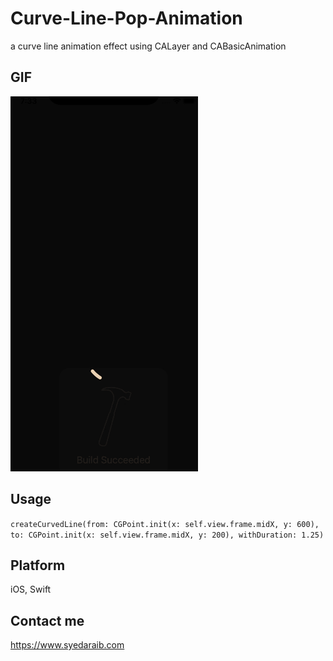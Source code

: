 # Curve-Line-Pop-Animation

a curve line animation effect using CALayer and CABasicAnimation

## GIF
![](curveline.gif)
## Usage

`createCurvedLine(from: CGPoint.init(x: self.view.frame.midX, y: 600), to: CGPoint.init(x: self.view.frame.midX, y: 200), withDuration: 1.25)`

## Platform

iOS, Swift


## Contact me
https://www.syedaraib.com
